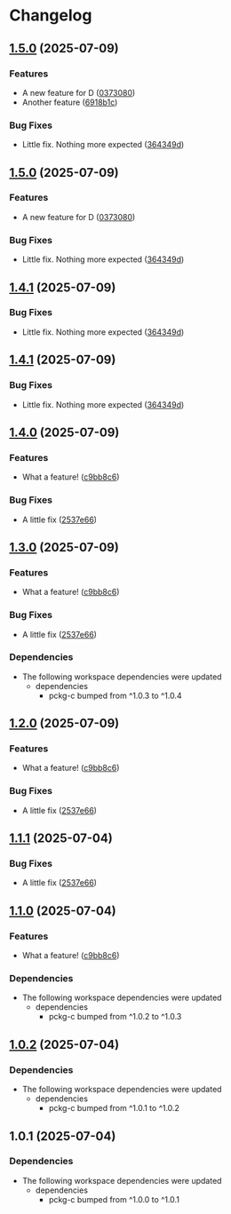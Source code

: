 # Changelog

## [1.5.0](https://github.com/d3xter666/release-please-monorepo-poc/compare/pckg-d-v1.4.0...pckg-d-v1.5.0) (2025-07-09)


### Features

* A new feature for D ([0373080](https://github.com/d3xter666/release-please-monorepo-poc/commit/03730802680af9e18a8ba497e34250a2c50dba26))
* Another feature ([6918b1c](https://github.com/d3xter666/release-please-monorepo-poc/commit/6918b1c1aba0d834f5bedd3b587c2d9cf75375a2))


### Bug Fixes

* Little fix. Nothing more expected ([364349d](https://github.com/d3xter666/release-please-monorepo-poc/commit/364349d3eb6239b1ae416c80a8ef22eecd5c3668))

## [1.5.0](https://github.com/d3xter666/release-please-monorepo-poc/compare/pckg-d-v1.4.0...pckg-d-v1.5.0) (2025-07-09)


### Features

* A new feature for D ([0373080](https://github.com/d3xter666/release-please-monorepo-poc/commit/03730802680af9e18a8ba497e34250a2c50dba26))


### Bug Fixes

* Little fix. Nothing more expected ([364349d](https://github.com/d3xter666/release-please-monorepo-poc/commit/364349d3eb6239b1ae416c80a8ef22eecd5c3668))

## [1.4.1](https://github.com/d3xter666/release-please-monorepo-poc/compare/pckg-d-v1.4.0...pckg-d-v1.4.1) (2025-07-09)


### Bug Fixes

* Little fix. Nothing more expected ([364349d](https://github.com/d3xter666/release-please-monorepo-poc/commit/364349d3eb6239b1ae416c80a8ef22eecd5c3668))

## [1.4.1](https://github.com/d3xter666/release-please-monorepo-poc/compare/pckg-d-v1.4.0...pckg-d-v1.4.1) (2025-07-09)


### Bug Fixes

* Little fix. Nothing more expected ([364349d](https://github.com/d3xter666/release-please-monorepo-poc/commit/364349d3eb6239b1ae416c80a8ef22eecd5c3668))

## [1.4.0](https://github.com/d3xter666/release-please-monorepo-poc/compare/pckg-d-v1.3.1...pckg-d-v1.4.0) (2025-07-09)


### Features

* What a feature! ([c9bb8c6](https://github.com/d3xter666/release-please-monorepo-poc/commit/c9bb8c6fb4adaef85d52d91868daebf609ff282e))


### Bug Fixes

* A little fix ([2537e66](https://github.com/d3xter666/release-please-monorepo-poc/commit/2537e66bb8577eea8928a7109666c68b8f0b437d))

## [1.3.0](https://github.com/d3xter666/release-please-monorepo-poc/compare/pckg-d-v1.2.1...pckg-d-v1.3.0) (2025-07-09)


### Features

* What a feature! ([c9bb8c6](https://github.com/d3xter666/release-please-monorepo-poc/commit/c9bb8c6fb4adaef85d52d91868daebf609ff282e))


### Bug Fixes

* A little fix ([2537e66](https://github.com/d3xter666/release-please-monorepo-poc/commit/2537e66bb8577eea8928a7109666c68b8f0b437d))


### Dependencies

* The following workspace dependencies were updated
  * dependencies
    * pckg-c bumped from ^1.0.3 to ^1.0.4

## [1.2.0](https://github.com/d3xter666/release-please-monorepo-poc/compare/pckg-d-v1.1.2...pckg-d-v1.2.0) (2025-07-09)


### Features

* What a feature! ([c9bb8c6](https://github.com/d3xter666/release-please-monorepo-poc/commit/c9bb8c6fb4adaef85d52d91868daebf609ff282e))


### Bug Fixes

* A little fix ([2537e66](https://github.com/d3xter666/release-please-monorepo-poc/commit/2537e66bb8577eea8928a7109666c68b8f0b437d))

## [1.1.1](https://github.com/d3xter666/release-please-monorepo-poc/compare/pckg-d-v1.1.0...pckg-d-v1.1.1) (2025-07-04)


### Bug Fixes

* A little fix ([2537e66](https://github.com/d3xter666/release-please-monorepo-poc/commit/2537e66bb8577eea8928a7109666c68b8f0b437d))

## [1.1.0](https://github.com/d3xter666/release-please-monorepo-poc/compare/pckg-d-v1.0.3...pckg-d-v1.1.0) (2025-07-04)


### Features

* What a feature! ([c9bb8c6](https://github.com/d3xter666/release-please-monorepo-poc/commit/c9bb8c6fb4adaef85d52d91868daebf609ff282e))


### Dependencies

* The following workspace dependencies were updated
  * dependencies
    * pckg-c bumped from ^1.0.2 to ^1.0.3

## [1.0.2](https://github.com/d3xter666/release-please-monorepo-poc/compare/pckg-d-v1.0.1...pckg-d-v1.0.2) (2025-07-04)


### Dependencies

* The following workspace dependencies were updated
  * dependencies
    * pckg-c bumped from ^1.0.1 to ^1.0.2

## 1.0.1 (2025-07-04)


### Dependencies

* The following workspace dependencies were updated
  * dependencies
    * pckg-c bumped from ^1.0.0 to ^1.0.1
